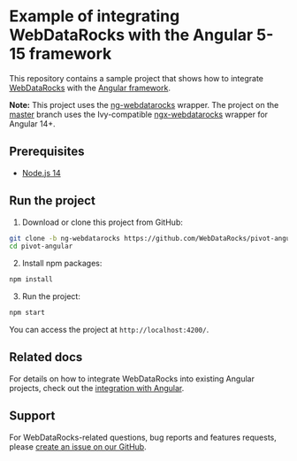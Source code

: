 # Example of integrating WebDataRocks with the Angular 5-15 framework


This repository contains a sample project that shows how to integrate [WebDataRocks](https://www.webdatarocks.com/) with the [Angular framework](https://angular.dev/).

**Note:** This project uses the [ng-webdatarocks](https://github.com/WebDataRocks/ng-webdatarocks) wrapper. The project on the [master](https://github.com/WebDataRocks/pivot-angular/tree/master) branch uses the Ivy-compatible [ngx-webdatarocks](https://github.com/WebDataRocks/ngx-webdatarocks) wrapper for Angular 14+.

## Prerequisites

- [Node.js 14](https://nodejs.org/en)

## Run the project

1. Download or clone this project from GitHub:
```bash
git clone -b ng-webdatarocks https://github.com/WebDataRocks/pivot-angular.git pivot-angular
cd pivot-angular
```
2. Install npm packages:
```bash
npm install
```
3. Run the project:
```bash
npm start
```
You can access the project at `http://localhost:4200/`.

## Related docs

For details on how to integrate WebDataRocks into existing Angular projects, check out the [integration with Angular](https://www.webdatarocks.com/doc/angular/how-to-start-online-reporting).

## Support

For WebDataRocks-related questions, bug reports and features requests, please [create an issue on our GitHub](https://github.com/WebDataRocks/web-pivot-table/issues).

